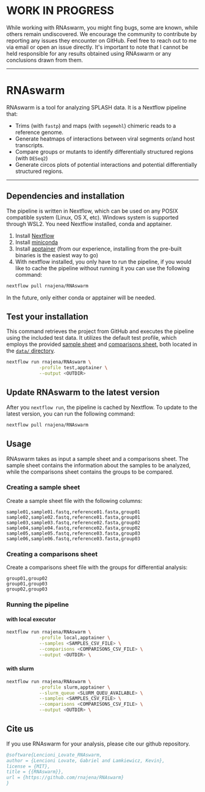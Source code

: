 # WORK IN PROGRESS
While working with RNAswarm, you might fing bugs, some are known, while others remain undiscovered. We encourage the community to contribute by reporting any issues they encounter on GitHub. Feel free to reach out to me via email or open an issue directly. It's important to note that I cannot be held responsible for any results obtained using RNAswarm or any conclusions drawn from them.

***
# RNAswarm
RNAswarm is a tool for analyzing SPLASH data. It is a Nextflow pipeline that:
- Trims (with `fastp`) and maps (with `segemehl`) chimeric reads to a reference genome.
- Generate heatmaps of interactions between viral segments or/and host transcripts.
- Compare groups or mutants to identify differentially structured regions (with `DESeq2`)
- Generate circos plots of potential interactions and potential differentially structured regions.
***

## Dependencies and installation
The pipeline is written in Nextflow, which can be used on any POSIX compatible system (Linux, OS X, etc). Windows system is supported through WSL2. You need Nextflow installed, conda and apptainer.
1. Install [Nextflow](https://www.nextflow.io/docs/latest/getstarted.html#installation)
2. Install [miniconda](https://docs.conda.io/projects/miniconda/en/latest/)
3. Install [apptainer](https://apptainer.org/docs/admin/main/installation.html#install-unprivileged-from-pre-built-binaries) (from our experience, installing from the pre-built binaries is the easiest way to go)
4. With nextflow installed, you only have to run the pipeline, if you would like to cache the pipeline without running it you can use the following command:
```bash
nextflow pull rnajena/RNAswarm
```

In the future, only either conda or apptainer will be needed.

## Test your installation
This command retrieves the project from GitHub and executes the pipeline using the included test data. It utilizes the default test profile, which employs the provided [sample sheet](https://github.com/rnajena/RNAswarm/blob/main/data/samples.csv) and [comparisons sheet](https://github.com/rnajena/RNAswarm/blob/main/data/comparisons.csv), both located in the [`data/` directory](https://github.com/rnajena/RNAswarm/tree/main/data).

```bash
nextflow run rnajena/RNAswarm \
            -profile test,apptainer \
            --output <OUTDIR>
```

## Update RNAswarm to the latest version
After you `nextflow run`, the pipeline is cached by Nextflow. To update to the latest version, you can run the following command:
```bash
nextflow pull rnajena/RNAswarm
```

## Usage
RNAswarm takes as input a sample sheet and a comparisons sheet. The sample sheet contains the information about the samples to be analyzed, while the comparisons sheet contains the groups to be compared.

### Creating a sample sheet
Create a sample sheet file with the following columns:

```csv
sample01,sample01.fastq,reference01.fasta,group01
sample02,sample02.fastq,reference01.fasta,group01
sample03,sample03.fastq,reference02.fasta,group02
sample04,sample04.fastq,reference02.fasta,group02
sample05,sample05.fastq,reference03.fasta,group03
sample06,sample06.fastq,reference03.fasta,group03
```

### Creating a comparisons sheet
Create a comparisons sheet file with the groups for differential analysis:
```csv
group01,group02
group01,group03
group02,group03
```

### Running the pipeline
#### with local executor
```bash
nextflow run rnajena/RNAswarm \
            -profile local,apptainer \
            --samples <SAMPLES_CSV_FILE> \
            --comparisons <COMPARISONS_CSV_FILE> \
            --output <OUTDIR> \
```

#### with slurm
```bash
nextflow run rnajena/RNAswarm \
            -profile slurm,apptainer \
            --slurm_queue <SLURM_QUEU_AVAILABLE> \
            --samples <SAMPLES_CSV_FILE> \
            --comparisons <COMPARISONS_CSV_FILE> \
            --output <OUTDIR> \
```

## Cite us
If you use RNAswarm for your analysis, please cite our github repository.

```bibtex
@software{Lencioni_Lovate_RNAswarm,
author = {Lencioni Lovate, Gabriel and Lamkiewicz, Kevin},
license = {MIT},
title = {{RNAswarm}},
url = {https://github.com/rnajena/RNAswarm}
}
```
